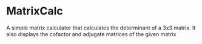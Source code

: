 # MatrixCalc
A simple matrix calculator that calculates the determinant of a 3x3 matrix. It also displays the cofactor and adjugate matrices of the given matrix

